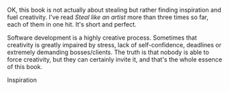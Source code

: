 OK, this book is not actually about stealing but rather finding inspiration and fuel creativity. I've read *Steal like an artist* more than three times so far, each of them in one hit. It's short and perfect.

Software development is a highly creative process. Sometimes that creativity is greatly impaired by stress, lack of self-confidence, deadlines or extremely demanding bosses/clients. The truth is that nobody is able to force creativity, but they can certainly invite it, and that's the whole essence of this book.

<span class="label label-default">Inspiration</span>